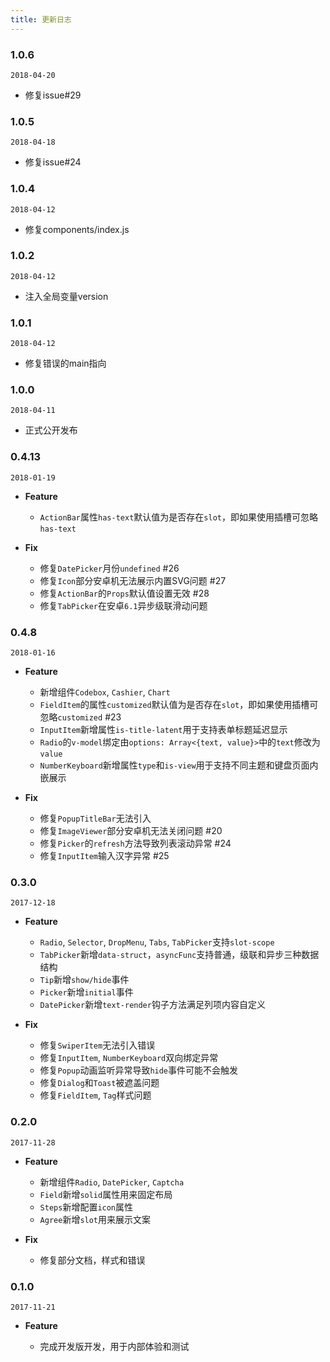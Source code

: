 ```yaml
---
title: 更新日志
---
```


<!-- CUTOFF -->
### 1.0.6
`2018-04-20`
- 修复issue#29

### 1.0.5
`2018-04-18`
- 修复issue#24

### 1.0.4
`2018-04-12`
- 修复components/index.js

### 1.0.2
`2018-04-12`
- 注入全局变量version

### 1.0.1
`2018-04-12`
- 修复错误的main指向

### 1.0.0
`2018-04-11`
- 正式公开发布

### 0.4.13

`2018-01-19`

- **Feature**
  - `ActionBar`属性`has-text`默认值为是否存在`slot`，即如果使用插槽可忽略`has-text`

- **Fix**
  - 修复`DatePicker`月份`undefined` #26
  - 修复`Icon`部分安卓机无法展示内置SVG问题 #27
  - 修复`ActionBar`的`Props`默认值设置无效 #28
  - 修复`TabPicker`在安卓`6.1`异步级联滑动问题


### 0.4.8

`2018-01-16`

- **Feature**

  - 新增组件`Codebox`, `Cashier`, `Chart`
  - `FieldItem`的属性`customized`默认值为是否存在`slot`，即如果使用插槽可忽略`customized` #23
  - `InputItem`新增属性`is-title-latent`用于支持表单标题延迟显示
  - `Radio`的`v-model`绑定由`options: Array<{text, value}>`中的`text`修改为`value`
  - `NumberKeyboard`新增属性`type`和`is-view`用于支持不同主题和键盘页面内嵌展示

- **Fix**
  - 修复`PopupTitleBar`无法引入
  - 修复`ImageViewer`部分安卓机无法关闭问题 #20
  - 修复`Picker`的`refresh`方法导致列表滚动异常 #24
  - 修复`InputItem`输入汉字异常 #25


<!-- CUTOFF -->
### 0.3.0

`2017-12-18`

- **Feature**

  - `Radio`, `Selector`, `DropMenu`, `Tabs`, `TabPicker`支持`slot-scope`
  - `TabPicker`新增`data-struct`，`asyncFunc`支持普通，级联和异步三种数据结构
  - `Tip`新增`show/hide`事件
  - `Picker`新增`initial`事件
  - `DatePicker`新增`text-render`钩子方法满足列项内容自定义

- **Fix**
  - 修复`SwiperItem`无法引入错误
  - 修复`InputItem`, `NumberKeyboard`双向绑定异常
  - 修复`Popup`动画监听异常导致`hide`事件可能不会触发
  - 修复`Dialog`和`Toast`被遮盖问题
  - 修复`FieldItem`, `Tag`样式问题

### 0.2.0

`2017-11-28`

- **Feature**

  - 新增组件`Radio`, `DatePicker`, `Captcha`
  - `Field`新增`solid`属性用来固定布局
  - `Steps`新增配置`icon`属性
  - `Agree`新增`slot`用来展示文案

- **Fix**
  - 修复部分文档，样式和错误

<!-- CUTOFF -->
### 0.1.0

`2017-11-21`

- **Feature**

  - 完成开发版开发，用于内部体验和测试
